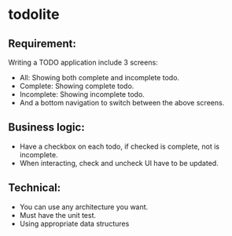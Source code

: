 # todolite

## Requirement:
Writing a TODO application include 3 screens:
- All: Showing both complete and incomplete todo.
- Complete: Showing complete todo.
- Incomplete: Showing incomplete todo.
- And a bottom navigation to switch between the above
screens.

## Business logic:
- Have a checkbox on each todo, if checked is complete, not is
incomplete.
- When interacting, check and uncheck UI have to be updated.

## Technical:
- You can use any architecture you want.
- Must have the unit test.
- Using appropriate data structures